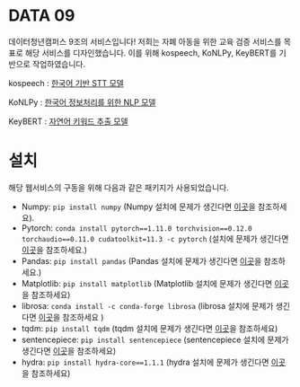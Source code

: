 
# DATA 09

데이터청년캠퍼스 9조의 서비스입니다! 저희는 자폐 아동을 위한 교육 검증 서비스를 목표로 해당 서비스를 디자인했습니다.
이를 위해 kospeech, KoNLPy, KeyBERT를 기반으로 작업하였습니다.

kospeech : [한국어 기반 STT 모델](https://github.com/sooftware/kospeech/)

KoNLPy : [한국어 정보처리를 위한 NLP 모델](https://konlpy-ko.readthedocs.io/ko/v0.4.3/)

KeyBERT : [자연어 키워드 추출 모델](https://github.com/MaartenGr/KeyBERT)

# 설치

해당 웹서비스의 구동을 위해 다음과 같은 패키지가 사용되었습니다.

* Numpy: `pip install numpy` (Numpy 설치에 문제가 생긴다면 [이곳](https://github.com/numpy/numpy)을 참조하세요).
* Pytorch: `conda install pytorch==1.11.0 torchvision==0.12.0 torchaudio==0.11.0 cudatoolkit=11.3 -c pytorch` (설치에 문제가 생긴다면 [이곳](http://pytorch.org/)을 참조하세요.)
* Pandas: `pip install pandas` (Pandas 설치에 문제가 생긴다면 [이곳](https://github.com/pandas-dev/pandas)을 참조하세요.)  
* Matplotlib: `pip install matplotlib` (Matplotlib 설치에 문제가 생긴다면 [이곳](https://github.com/matplotlib/matplotlib)을 참조하세요)
* librosa: `conda install -c conda-forge librosa` (librosa 설치에 문제가 생긴다면 [이곳](https://github.com/librosa/librosa)을 참조하세요 )
* tqdm: `pip install tqdm` (tqdm 설치에 문제가 생긴다면 [이곳](https://github.com/tqdm/tqdm)을 참조하세요)
* sentencepiece: `pip install sentencepiece` (sentencepiece 설치에 문제가 생긴다면 [이곳](https://github.com/google/sentencepiece)을 참조하세요)
* hydra: `pip install hydra-core==1.1.1` (hydra 설치에 문제가 생긴다면 [이곳](https://github.com/facebookresearch/hydra)을 참조하세요)
